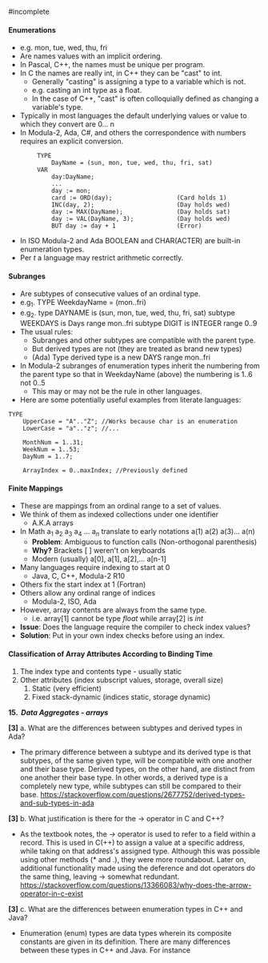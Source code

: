 #incomplete
#### Enumerations
- e.g. mon, tue, wed, thu, fri
- Are names values with an implicit ordering.
- In Pascal, C++, the names must be unique per program.
- In C the names are really int, in C++ they can be "cast" to int.
	- Generally "casting" is assigning a type to a variable which is not.
	- e.g. casting an int type as a float.
	- In the case of C++, "cast" is often colloquially defined as changing a variable's type.
- Typically in most languages the default underlying values or value to which they convert are 0... n
- In Modula-2, Ada, C#, and others the correspondence with numbers requires an explicit conversion.
```
		TYPE
			DayName = (sun, mon, tue, wed, thu, fri, sat)
		VAR
			day:DayName;
			...
			day := mon;
			card := ORD(day);                  (Card holds 1)
			INC(day, 2);                       (Day holds wed)
			day := MAX(DayName);               (Day holds sat)
			day := VAL(DayName, 3);            (Day holds wed)
			BUT day := day + 1                 (Error)
```
- In ISO Modula-2 and Ada BOOLEAN and CHAR(ACTER) are built-in enumeration types.
- Per *t* a language may restrict arithmetic correctly.
#### Subranges
- Are subtypes of consecutive values of an ordinal type.
- e.g$_1$. TYPE WeekdayName = (mon..fri)
- e.g$_2$. type DAYNAME is (sun, mon, tue, wed, thu, fri, sat)
	  subtype WEEKDAYS is Days range mon..fri
	  subtype DIGIT is INTEGER range 0..9
- The usual rules:
	- Subranges and other subtypes are compatible with the parent type.
	- But derived types are not (they are treated as brand new types)
	- (Ada) Type derived type is a new DAYS range mon..fri
- In Modula-2 subranges of enumeration types inherit the numbering from the parent type so that in WeekdayName (above) the numbering is 1..6 not 0..5
	- This may or may not be the rule in other languages.
- Here are some potentially useful examples from literate languages:
```
TYPE
	UpperCase = "A".."Z"; //Works because char is an enumeration
	LowerCase = "a".."z"; //...
	
	MonthNum = 1..31;
	WeekNum = 1..53;
	DayNum = 1..7;

	ArrayIndex = 0..maxIndex; //Previously defined
```
#### Finite Mappings
- These are mappings from an ordinal range to a set of values.
- We think of them as indexed collections under one identifier
	- A.K.A arrays
- In Math a$_1$ a$_2$ a$_3$ a$_4$ ... a$_n$ translate to early notations a(1) a(2) a(3)... a(n)
	- **Problem**: Ambiguous to function calls (Non-orthogonal parenthesis)
	- **Why?** Brackets [ ] weren't on keyboards
	- Modern (usually) a[0], a[1], a[2],... a[n-1]
- Many languages require indexing to start at 0
	- Java, C, C++, Modula-2 R10
- Others fix the start index at 1 (Fortran)
- Others allow any ordinal range of indices
	- Modula-2, ISO, Ada
- However, array contents are always from the same type.
	- i.e. array[1] cannot be type *float* while array[2] is *int*
- **Issue**: Does the language require the compiler to check index values?
- **Solution**: Put in your own index checks before using an index.
#### Classification of Array Attributes According to Binding Time
1. The index type and contents type - usually static
2. Other attributes (index subscript values, storage, overall size)
	1. Static (very efficient)
	2. Fixed stack-dynamic (indices static, storage dynamic)


**15.  _Data Aggregates - arrays_**

**[3]** a. What are the differences between subtypes and derived types in Ada?
- The primary difference between a subtype and its derived type is that subtypes, of the same given type, will be compatible with one another and their base type. Derived types, on the other hand, are distinct from one another their base type. In other words, a derived type is a completely new type, while subtypes can still be compared to their base.
https://stackoverflow.com/questions/2677752/derived-types-and-sub-types-in-ada

**[3]** b. What justification is there for the -> operator in C and C++?
- As the textbook notes, the *->* operator is used to refer to a field within a record. This is used in C(++) to assign a value at a specific address, while taking on that address's assigned type. Although this was possible using other methods (* and .), they were more roundabout. Later on, additional functionality made using the deference and dot operators do the same thing, leaving -> somewhat redundant.
https://stackoverflow.com/questions/13366083/why-does-the-arrow-operator-in-c-exist

**[3]** c. What are the differences between enumeration types in C++ and Java?
- Enumeration (enum) types are data types wherein its composite constants are given in its definition. There are many differences between these types in C++ and Java. For instance